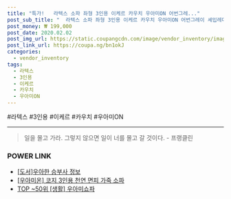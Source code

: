 ```yaml
--- 
title: "특가!   라텍스 소파 좌형 3인용 이케르 카우치 우아미ON 어번그레..." 
post_sub_title: "  라텍스 소파 좌형 3인용 이케르 카우치 우아미ON 어번그레이 셰입레더" 
post_money: ₩ 199,000 
post_date: 2020.02.02 
post_img_url: https://static.coupangcdn.com/image/vendor_inventory/images/2017/01/09/16/1/2dcf26c4-2d2b-4da9-bb87-478ef5780f4a.jpg 
post_link_url: https://coupa.ng/bn1okJ 
categories: 
  - vendor_inventory 
tags: 
  - 라텍스 
  - 3인용 
  - 이케르 
  - 카우치 
  - 우아미ON 
--- 
```

  #라텍스 #3인용 #이케르 #카우치 #우아미ON 
<hr> 

> 일을 몰고 가라. 그렇지 않으면 일이 너를 몰고 갈 것이다. - 프랭클린 


### POWER LINK

* <a href="https://blog.naver.com/sakai111/221756927219" target="_blank">[도서]우아한 승부사 정보</a>
* <a href="https://blog.naver.com/fasyy4321/221794403626" target="_blank">[우아미온] 코지 3인용 천연 면피 가죽 소파</a>
* <a href="https://blog.naver.com/an0733/221793845792" target="_blank"> TOP ~50위 [생활] 우아미쇼파</a>

